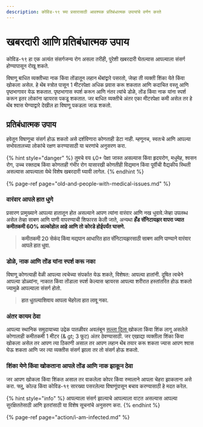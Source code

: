 ```yaml
---
description: कोविड-१९ च्या प्रसारासाठी आवश्यक प्रतिबंधात्मक उपायांचे वर्णन करते
---
```


# खबरदारी आणि प्रतिबंधात्मक उपाय

कोविड-१९ हा एक अत्यंत संसर्गजन्य रोग असला तरीही, पुरेशी खबरदारी घेतल्यास आपल्याला संसर्ग होण्यापासून रोखू शकते.

विषाणू बाधित व्यक्तीच्या नाक किंवा तोंडातून लहान थेंबांद्वारे पसरतो, जेव्हा ती व्यक्ती शिंका येते किंवा खोकला असेल. हे थेंब स्त्रोत पासून 1 मीटरपेक्षा अधिक प्रवास करू शकतात आणि कदाचित वस्तू आणि पृष्ठभागावर येऊ शकतात. पृष्ठभागास स्पर्श करून आणि नंतर त्यांचे डोळे, तोंड किंवा नाक यांना स्पर्श करून इतर लोकांना व्हायरस पकडू शकतात. जर बाधित व्यक्तीचे अंतर एका मीटरपेक्षा कमी असेल तर हे थेंब श्वास घेण्याद्वारे देखील हा विषाणू पकडला जाऊ शकतो.

## प्रतिबंधात्मक उपाय

हवेतून विषाणूचा संसर्ग होऊ शकतो असे दर्शविणारा कोणताही डेटा नाही. म्हणूनच, स्वतःचे आणि आपल्या सभोवतालच्या लोकांचे रक्षण करण्यासाठी या चरणांचे अनुसरण करा.

{% hint style="danger" %}
तुमचे वय ६0+ पेक्षा जास्त असल्यास किंवा हृदयरोग, मधुमेह, श्वसन रोग, उच्च रक्तदाब किंवा कोणताही गंभीर रोग यासारखी कोणतीही विद्यमान किंवा पूर्वीची वैद्यकीय स्थिती असल्यास आपल्याला येथे विशेष खबरदारी घ्यावी लागेल.
{% endhint %}

{% page-ref page="old-and-people-with-medical-issues.md" %}

### वारंवार आपले हात धुणे

प्रसारण प्रामुख्याने आपल्या हातातून होत असल्याने आपण त्यांना वारंवार आणि नख धुवावे.जेव्हा उपलब्ध असेल तेव्हा साबण आणि पाणी वापरण्याची शिफारस केली जाते, अन्यथा **हँड सॅनिटायझर वापरा ज्यात कमीतकमी 60% अल्कोहोल आहे आणि तो कोरडे होईपर्यंत घासणे.**

> **कमीतकमी 20 सेकंद किंवा मद्यपान आधारित हात सॅनिटायझरसाठी साबण आणि पाण्याने वारंवार आपले हात धुवा.**

### डोळे, नाक आणि तोंड यांना स्पर्श करू नका

विषाणू कोणत्याही वेळी आपल्या त्वचेच्या संपर्कात येऊ शकते, विशेषत: आपल्या हातांनी. दूषित त्वचेने आपल्या डोळ्यांना, नाकात किंवा तोंडाला स्पर्श केल्यास व्हायरस आपल्या शरीरात हस्तांतरित होऊ शकतो ज्यामुळे आपल्याला संसर्ग होतो.

> **हात धुतल्याशिवाय आपला चेहरेला हात लावू नका.**

### **अंतर कायम ठेवा**

आपल्या स्थानिक समुदायाच्या उद्रेक पातळीवर अवलंबून [सल्ला दिला ](https://www.who.int/emergencies/diseases/novel-coronavirus-2019/advice-for-public)खोकला किंवा शिंक लागू असलेले कोणालाही कमीतकमी 1 मीटर \(& gt; 3 फूट\) अंतर ठेवण्यासाठी. जर एखाद्या व्यक्तीला शिंका किंवा खोकला असेल तर आपण त्या ठिकाणी असाल तर आपण लहान थेंब तयार करू शकता ज्यास आपण श्वास घेऊ शकता आणि जर त्या व्यक्तीस संसर्ग झाला तर तो संसर्ग होऊ शकतो.

### शिंका येणे किंवा खोकताना आपले तोंड आणि नाक झाकून ठेवा

जर आपण खोकला किंवा शिंकत असाल तर वाकलेला कोपर किंवा रुमालाने आपला चेहरा झाकताना असे करा. फ्लू, कोल्ड किंवा कोविड-१९ सारख्या पसरलेल्या विषाणूंपासून बचाव करण्यासाठी हे मदत करेल.

{% hint style="info" %}
आपल्याला संसर्ग झाल्याचे आपल्याला वाटत असल्यास आपल्या सुरक्षिततेसाठी आणि इतरांसाठी या विशेष सूचनांचे अनुसरण करा.
{% endhint %}

{% page-ref page="action/i-am-infected.md" %}

